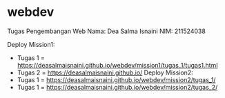 # webdev
Tugas Pengembangan Web 
Nama: Dea Salma Isnaini
NIM: 211524038

Deploy Mission1:
- Tugas 1 = https://deasalmaisnaini.github.io/webdev/mission1/tugas_1/tugas1.html
- Tugas 2 = https://deasalmaisnaini.github.io/
Deploy Mission2:
- Tugas 1 = https://deasalmaisnaini.github.io/webdev/mission2/tugas_1/
- Tugas 1 = https://deasalmaisnaini.github.io/webdev/mission2/tugas_2/
